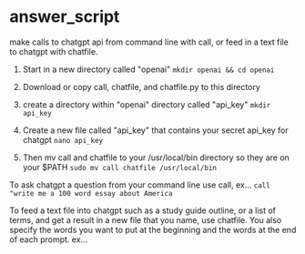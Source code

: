 # answer_script
make calls to chatgpt api from command line with call, or feed in a text file to chatgpt with chatfile.

1) Start in a new directory called "openai"
```mkdir openai && cd openai```

2) Download or copy call, chatfile, and chatfile.py to this directory

3) create a directory within "openai" directory called "api_key" 
```mkdir api_key```

4) Create a new file called "api_key" that contains your secret api_key for chatgpt
```nano api_key```

5) Then mv call and chatfile to your /usr/local/bin directory so they are on your $PATH
```sudo mv call chatfile /usr/local/bin```

To ask chatgpt a question from your command line use call, ex...
```call "write me a 100 word essay about America```

To feed a text file into chatgpt such as a study guide outline, or a list of terms, and get a result in a new file that you name, use chatfile. You also specify the words you want to put at the beginning and the words at the end of each prompt. ex...
```chatfile in_file.txt out_file.txt "how would i " " for ccna"


